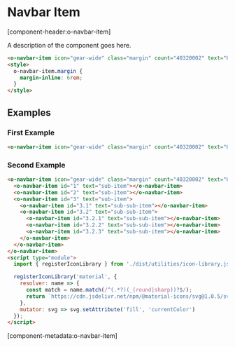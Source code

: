 # Navbar Item

[component-header:o-navbar-item]

A description of the component goes here.

```html preview
<o-navbar-item icon="gear-wide" class="margin" count="40320002" text="Hello"></o-navbar-item>
<style>
  o-navbar-item.margin {
    margin-inline: 6rem;
  }
</style>
```

## Examples

### First Example

```html preview
<o-navbar-item icon="gear-wide" class="margin" count="40320002" text="Hello"></o-navbar-item>
```

### Second Example

```html preview
<o-navbar-item icon="gear-wide" class="margin" count="40320002" text="Hello">
  <o-navbar-item id="1" text="sub-item"></o-navbar-item>
  <o-navbar-item id="2" text="sub-item"></o-navbar-item>
  <o-navbar-item id="3" text="sub-item">
    <o-navbar-item id="3.1" text="sub-sub-item"></o-navbar-item>
    <o-navbar-item id="3.2" text="sub-sub-item">
      <o-navbar-item id="3.2.1" text="sub-sub-item"></o-navbar-item>
      <o-navbar-item id="3.2.2" text="sub-sub-item"></o-navbar-item>
      <o-navbar-item id="3.2.3" text="sub-sub-item"></o-navbar-item>
    </o-navbar-item>
  </o-navbar-item>
</o-navbar-item>
<script type="module">
  import { registerIconLibrary } from './dist/utilities/icon-library.js';

  registerIconLibrary('material', {
    resolver: name => {
      const match = name.match(/^(.*?)(_(round|sharp))?$/);
      return `https://cdn.jsdelivr.net/npm/@material-icons/svg@1.0.5/svg/${match[1]}/${match[3] || 'outline'}.svg`;
    },
    mutator: svg => svg.setAttribute('fill', 'currentColor')
  });
</script>
```

[component-metadata:o-navbar-item]
